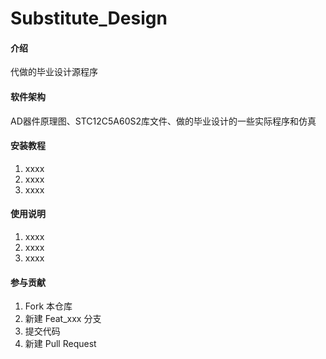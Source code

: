 # Substitute_Design

#### 介绍
代做的毕业设计源程序

#### 软件架构
AD器件原理图、STC12C5A60S2库文件、做的毕业设计的一些实际程序和仿真


#### 安装教程

1. xxxx
2. xxxx
3. xxxx

#### 使用说明

1. xxxx
2. xxxx
3. xxxx

#### 参与贡献

1. Fork 本仓库
2. 新建 Feat_xxx 分支
3. 提交代码
4. 新建 Pull Request
